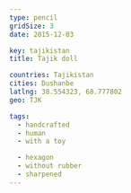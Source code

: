 ```yaml
---
type: pencil
gridSize: 3
date: 2015-12-03

key: tajikistan
title: Tajik doll

countries: Tajikistan
cities: Dushanbe
latlng: 38.554323, 68.777802
geo: TJK

tags:
  - handcrafted
  - human
  - with a toy

  - hexagon
  - without rubber
  - sharpened
---
```


